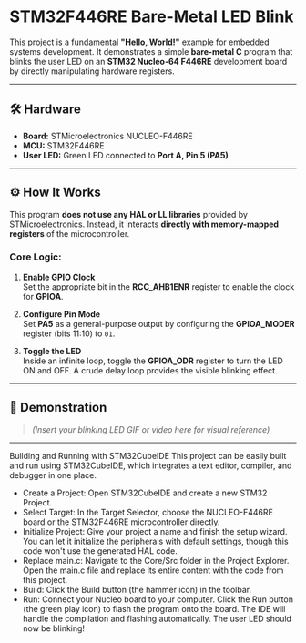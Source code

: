 # STM32F446RE Bare-Metal LED Blink

This project is a fundamental **"Hello, World!"** example for embedded systems development. It demonstrates a simple **bare-metal C** program that blinks the user LED on an **STM32 Nucleo-64 F446RE** development board by directly manipulating hardware registers.

---

## 🛠 Hardware

- **Board:** STMicroelectronics NUCLEO-F446RE  
- **MCU:** STM32F446RE  
- **User LED:** Green LED connected to **Port A, Pin 5 (PA5)**  

---

## ⚙️ How It Works

This program **does not use any HAL or LL libraries** provided by STMicroelectronics. Instead, it interacts **directly with memory-mapped registers** of the microcontroller.

### Core Logic:

1. **Enable GPIO Clock**  
   Set the appropriate bit in the **RCC_AHB1ENR** register to enable the clock for **GPIOA**.

2. **Configure Pin Mode**  
   Set **PA5** as a general-purpose output by configuring the **GPIOA_MODER** register (bits 11:10) to `01`.

3. **Toggle the LED**  
   Inside an infinite loop, toggle the **GPIOA_ODR** register to turn the LED ON and OFF. A crude delay loop provides the visible blinking effect.

---

## 🎥 Demonstration

> *(Insert your blinking LED GIF or video here for visual reference)*

---

Building and Running with STM32CubeIDE
This project can be easily built and run using STM32CubeIDE, which integrates a text editor, compiler, and debugger in one place.
 * Create a Project: Open STM32CubeIDE and create a new STM32 Project.
 * Select Target: In the Target Selector, choose the NUCLEO-F446RE board or the STM32F446RE microcontroller directly.
 * Initialize Project: Give your project a name and finish the setup wizard. You can let it initialize the peripherals with default settings, though this code won't use the generated HAL code.
 * Replace main.c: Navigate to the Core/Src folder in the Project Explorer. Open the main.c file and replace its entire content with the code from this project.
 * Build: Click the Build button (the hammer icon) in the toolbar.
 * Run: Connect your Nucleo board to your computer. Click the Run button (the green play icon) to flash the program onto the board. The IDE will handle the compilation and flashing automatically.
The user LED should now be blinking!